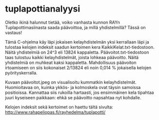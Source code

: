 # tuplapottianalyysi

Oletko ikinä halunnut tietää, voiko vanhasta kunnon RAYn Tuplapottimasiinasta saada päävoittoa, ja millä yhdistelmillä? Tässä on vastaus!

Tämä C-ohjelma käy läpi jokaisen kelayhdistelmän yksi kerrallaan läpi ja tulostaa kelojen indeksit saadun kertoimen kera KaikkiKelat.txt-tiedostoon. Näitä yhdistelmiä on 24^3 eli 13824 kappaletta. Päävoitot.txt-tiedostoon taas tulostuu kaikki kelayhdistelmät, joista lohkeaa päävoitto. Näitä yhdistelmiä on muhkeat kaksi kappaletta. Mahdollisuus päävoiton irtoamiseen on siis kokonaiset 2/13824 eli noin 0,014 % jokaisella kelojen pyörityskerralla.

Kuvaan päävoitot.jpeg on visualisoitu kummatkin kelayhdistelmät. Huomioitavaa on, kuinka ykkös- ja kolmoskela ovat täysin samoissa positioissa. Kannattaa siis rukoilla hartaasti, jos ensimmäinen kela tipahtaa juuri kyseiseen paikkaan: ehkä se päävoitto napsahtaa nyt kohdalle.

Kelojen indeksit sekä kertoimet on haettu tältä sivulta: http://www.rahapeliopas.fi/rayhedelma/tuplapotti/
